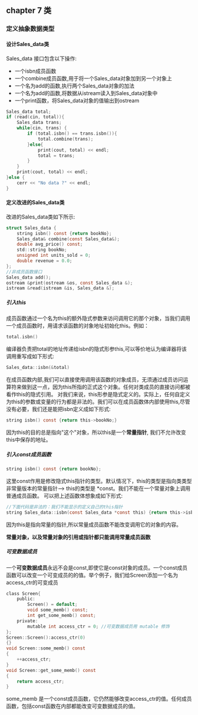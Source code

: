 ## chapter 7 类

### 定义抽象数据类型

#### 设计Sales_data类
Sales_data 接口包含以下操作:
- 一个isbn成员函数
- 一个combine成员函数,用于将一个Sales_data对象加到另一个对象上
- 一个名为add的函数,执行两个Sales_data对象的加法
- 一个名为add的函数,将数据从istream读入到Sales_data对象中
- 一个print函数，将Sales_data对象的值输出到ostream
```c
Sales_data total;
if (read(cin, total)){
    Sales_data trans;
    while(cin, trans) {
        if (total.isbn() == trans.isbn()){
            total.combine(trans);
        }else{
            print(cout, total) << endl;
            total = trans;
        }
    }
    print(cout, total) << endl;
}else {
    cerr << "No data ?" << endl;
}
```
#### 定义改进的Sales_data类
改进的Sales_data类如下所示:
```c
struct Sales_data {
    string isbn() const {return bookNo};
    Sales_data& combine(const Sales_data&);
    double avg_price() const;
    std::string bookNo;
    unsigned int units_sold = 0;
    double revenue = 0.0;
};
//非成员函数接口
Sales_data add();
ostream &print(ostream &os, const Sales_data &);
istream &read(istream &is, Sales_data &);
```
##### 引入this
成员函数通过一个名为this的额外隐式参数来访问调用它的那个对象，当我们调用一个成员函数时，用请求该函数的对象地址初始化this。例如：
```c
total.isbn()
```
编译器负责把total的地址传递给isbn的隐式形参this,可以等价地认为编译器将该调用重写成如下形式:
```c
Sales_data::isbn(&total)
```
在成员函数内部,我们可以直接使用调用该函数的对象成员，无须通过成员访问运算符来做到这一点，因为this所指的正式这个对象。任何对类成员的直接访问都被看作this的隐式引用。
对我们来说，this形参是隐式定义的。实际上，任何自定义为this的参数或变量的行为都是非法的。我们可以在成员函数体内部使用this,尽管没有必要，我们还是能把isbn定义成如下形式:
```c
string isbn() const {return this->bookNo;}
```
因为this的目的总是指向"这个"对象，所以this是一个**常量指针**, 我们不允许改变this中保存的地址。
##### 引入const成员函数
```c
string isbn() const {return bookNo};
```
这里const作用是修改隐式this指针的类型。默认情况下，this的类型是指向类类型非常量版本的常量指针--> this的类型是 <class type> *const。我们不能在一个常量对象上调用普通成员函数。
可以把上述函数体想象成如下形式:
```c
//下面代码是非法的：我们不能显示的定义自己的this指针
string Sales_data::isbn(const Sales_data *const this) {return this->isbn;}
```
因为this是指向常量的指针,所以常量成员函数不能改变调用它的对象的内容。

**常量对象，以及常量对象的引用或指针都只能调用常量成员函数**

##### 可变数据成员
一个**可变数据成员**永远不会是const,即使它是const对象的成员。一个const成员函数可以改变一个可变成员的的值。举个例子，我们给Screen添加一个名为access_ctr的可变成员
```c
class Screen{
    public:
        Screen() = default;
        void some_memb() const;
        int get_some_memb() const;
    private:
        mutable int access_ctr = 0; //可变数据成员用 mutable 修饰
};
Screen::Screen():access_ctr(0)
{}
void Screen::some_memb() const
{
    ++access_ctr;
}
void Screen::get_some_memb() const
{
    return access_ctr;
}
```
some_memb 是一个const成员函数，它仍然能够改变access_ctr的值。任何成员函数，包括const函数在内部都能改变可变数据成员的值。


